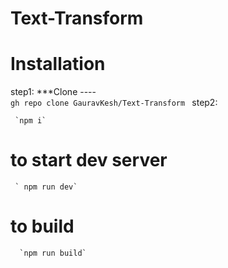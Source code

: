 # Text-Transform
# Installation

  step1:
    ***Clone ----     
               `gh repo clone GauravKesh/Text-Transform `
  step2:

     `npm i`

# to start dev server

     ` npm run dev`

#  to build

      `npm run build`




